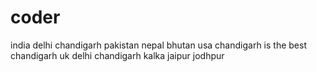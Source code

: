 # coder
india delhi
chandigarh
pakistan
nepal
bhutan
usa
chandigarh is the best
chandigarh
uk
delhi
chandigarh
kalka
jaipur
jodhpur
